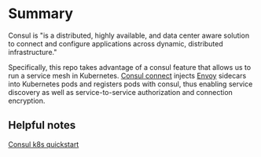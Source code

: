 # Summary

Consul is "is a distributed, highly available, and data center aware solution to connect and configure applications
across dynamic, distributed infrastructure."

Specifically, this repo takes advantage of a consul feature that allows us to run a service mesh in Kubernetes.
[Consul connect](https://www.consul.io/docs/k8s/connect) injects [Envoy](https://www.envoyproxy.io) sidecars into
Kubernetes pods and registers pods with consul, thus enabling service discovery as well as service-to-service
authorization and connection encryption.

## Helpful notes

[Consul k8s quickstart](https://learn.hashicorp.com/tutorials/consul/service-mesh-deploy)
